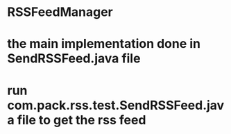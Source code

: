 # RSSFeedManager
# the main implementation done in SendRSSFeed.java file
# run com.pack.rss.test.SendRSSFeed.java file to get the rss feed
